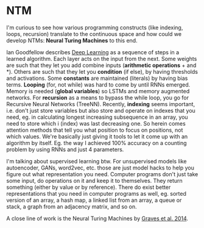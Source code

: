 # NTM
I'm curious to see how various programming constructs (like indexing, loops, recursion) translate to the continuous space and how could we develop NTMs: **Neural Turing Machines** to this end.

Ian Goodfellow describes [Deep Learning](https://www.deeplearningbook.org/) as a sequence of steps in a learned algorithm. Each layer acts on the input from the next. Some weights are such that they let you add combine inputs (**arithmetic operations** + and \*). Others are such that they let you **condition** (if else), by having thresholds and activations. Some **constants** are maintained (literals) by having bias terms. **Looping** (for, not while) was hard to come by until RNNs emerged. Memory is needed (**global variables**) so LSTMs and memory augmented networks. For **recursion** as a means to bypass the while loop, you go for Recursive Neural Networks (TreeNN). Recently, **indexing** seems important, i.e. don't just store variables but also store and operate on indexes that you need, eg. in calculating longest increasing subsequence in an array, you need to store which i (index) was last decreasing one. So herein comes attention methods that tell you what position to focus on positions, not which values.
We're basically just giving it tools to let it come up with an algorithm by itself. Eg. the way I achieved 100% accuracy on a counting problem by using RNNs and just 4 parameters.

I'm talking about supervised learning btw.  For unsupervised models like autoencoder, GANs, word2vec, etc. those are just model hacks to help you figure out what representation you need. Computer programs don't just take some input, do operations on it and keep it to themselves. They return something (either by value or by reference). There do exist better representations that you need in computer programs as well, eg. sorted version of an array, a hash map, a linked list from an array, a queue or stack, a graph from an adjacency matrix, and so on. 

A close line of work is the Neural Turing Machines by [Graves et al. 2014](https://arxiv.org/pdf/1410.5401v2.pdf).
